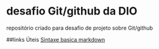 # desafio Git/github da DIO
repositório criado para desafio de projeto sobre Git/github

##links Úteis
[Sintaxe basica markdown](https://www.markdownguide.org/basic-syntax/)
